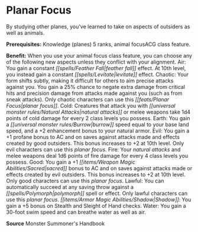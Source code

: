 ﻿---
cssclass: [feats]

---
# Planar Focus

By studying other planes, you've learned to take on aspects of outsiders as well as animals.

**Prerequisites:** Knowledge (planes) 5 ranks, animal focusACG class feature.

**Benefit:** When you use your animal focus class feature, you can choose any of the following new aspects unless they conflict with your alignment. 
Air: You gain a constant _[[spells/Feather Fall|feather fall]]_ effect. At 10th level, you instead gain a constant _[[spells/Levitate|levitate]]_ effect. 
Chaotic: Your form shifts subtly, making it difficult for others to aim precise attacks against you. You gain a 25% chance to negate extra damage from critical hits and precision damage from attacks made against you (such as from sneak attacks). Only chaotic characters can use this _[[feats/Planar Focus|planar focus]]_. 
Cold: Creatures that attack you with _[[universal monster rules/Natural Attacks|natural attacks]]_ or melee weapons take 1d4 points of cold damage for every 2 class levels you possess. 
Earth: You gain a _[[universal monster rules/Burrow|burrow]]_ speed equal to your base land speed, and a +2 enhancement bonus to your natural armor. 
Evil: You gain a +1 profane bonus to AC and on saves against attacks made and effects created by good outsiders. This bonus increases to +2 at 10th level. Only evil characters can use this _planar focus_. 
Fire: Your _natural attacks_ and melee weapons deal 1d6 points of fire damage for every 4 class levels you possess. 
Good: You gain a +1 _[[items/Weapon Magic Abilities/Sacred|sacred]]_ bonus to AC and on saves against attacks made or effects created by evil outsiders. This bonus increases to +2 at 10th level. Only good characters can use this _planar focus_. 
Lawful: You can automatically succeed at any saving throw against a _[[spells/Polymorph|polymorph]]_ spell or effect. Only lawful characters can use this _planar focus_. 
_[[items/Armor Magic Abilities/Shadow|Shadow]]_: You gain a +5 bonus on Stealth and Sleight of Hand checks. 
Water: You gain a 30-foot swim speed and can breathe water as well as air.

**Source** Monster Summoner's Handbook